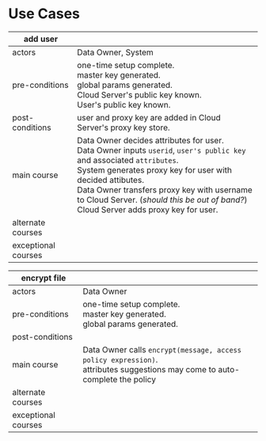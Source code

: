 # Use Cases

|add user||
|---|---|
|actors|Data Owner, System|
|pre-conditions|one-time setup complete.<br>master key generated.<br>global params generated.<br>Cloud Server's public key known.<br>User's public key known.
|post-conditions|user and proxy key are added in Cloud Server's proxy key store.|
|main course|Data Owner decides attributes for user.<br>Data Owner inputs `userid`, `user's public key` and associated `attributes`.<br>System generates proxy key for user with decided attibutes.<br>Data Owner transfers proxy key with username to Cloud Server. (*should this be out of band?*)<br>Cloud Server adds proxy key for user.|
|alternate courses|
|exceptional courses|

|encrypt file||
|---|---|
|actors|Data Owner|
|pre-conditions|one-time setup complete.<br>master key generated.<br>global params generated.
|post-conditions|
|main course|Data Owner calls `encrypt(message, access policy expression)`.<br>attributes suggestions may come to auto-complete the policy|
|alternate courses|
|exceptional courses|
